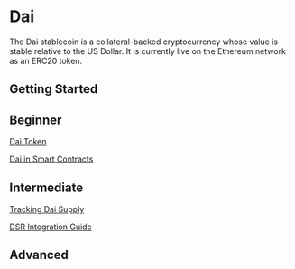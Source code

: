 # Dai

The Dai stablecoin is a collateral-backed cryptocurrency whose value is stable relative to the US Dollar. It is currently live on the Ethereum network as an ERC20 token.

## Getting Started

## Beginner

[Dai Token](/dai/dai-token/dai-token.md)

[Dai in Smart Contracts](/dai/dai-in-smart-contracts/README.md)

## Intermediate

[Tracking Dai Supply](/dai/dai-supply/dai-supply.md)

[DSR Integration Guide](/dai/dsr-integration-guide/dsr-integration-guide-01.md)

## Advanced
